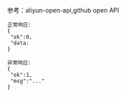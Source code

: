 参考：aliyun-open-api,github open API


```
正常响应:
{
 "ok":0,
 "data:
}

异常响应:
{
 "ok":1,
 "msg":"..."
}
```